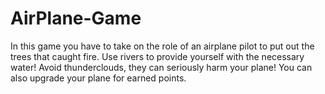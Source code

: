 # AirPlane-Game
In this game you have to take on the role of an airplane pilot to put out the trees that caught fire. Use rivers to provide yourself with the necessary water! Avoid thunderclouds, they can seriously harm your plane! You can also upgrade your plane for earned points.
